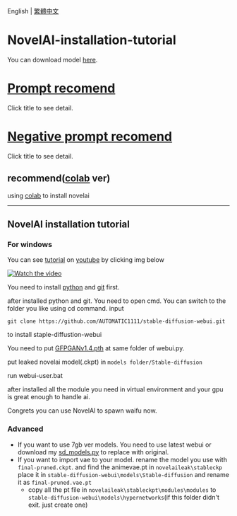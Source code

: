 English | [繁體中文](README_TCH.md)
# NovelAI-installation-tutorial
You can download model [here](https://cloudflare-ipfs.com/ipfs/bafybeicpamreyp2bsocyk3hpxr7ixb2g2rnrequub3j2ahrkdxbvfbvjc4/model.ckpt).

# [Prompt recomend](spell/spell_word_suggest.md)
Click title to see detail.
# [Negative prompt recomend](spell/negative_prompt.md)
Click title to see detail.

## recommend([colab](https://github.com/JingShing/novelai-colab-ver) ver)
using [colab](https://github.com/JingShing/novelai-colab-ver) to install novelai

---

## NovelAI installation tutorial
### For windows
You can see [tutorial](https://www.youtube.com/watch?v=8iz598BXTlg) on [youtube](https://www.youtube.com/watch?v=8iz598BXTlg) by clicking img below

<a href="http://www.youtube.com/watch?feature=player_embedded&v=8iz598BXTlg" target="_blank">
 <img src="http://img.youtube.com/vi/8iz598BXTlg/mqdefault.jpg" alt="Watch the video"/>
</a>

You need to install [python](https://www.python.org/downloads/release/python-3107/) and [git](https://git-scm.com/download/win) first.

after installed python and git. You need to open cmd. 
You can switch to the folder you like using cd command.
input
```
git clone https://github.com/AUTOMATIC1111/stable-diffusion-webui.git
```
to install staple-diffustion-webui

You need to put [GFPGANv1.4.pth](https://github.com/TencentARC/GFPGAN/releases/download/v1.3.0/GFPGANv1.4.pth) at same folder of webui.py.

put leaked novelai model(.ckpt) in ```models folder/Stable-diffusion```

run webui-user.bat

after installed all the module you need in virtual environment and your gpu is great enough to handle ai.

Congrets you can use NovelAI to spawn waifu now.

### Advanced
* If you want to use 7gb ver models. You need to use latest webui or download my [sd_models.py](modules/sd_models.py) to replace with original.
* If you want to import vae to your model. rename the model you use with ```final-pruned.ckpt```. and find the animevae.pt in ```novelaileak\stableckp``` place it in ```stable-diffusion-webui\models\Stable-diffusion``` and rename it as ```final-pruned.vae.pt```
  * copy all the pt file in ```novelaileak\stableckpt\modules\modules``` to ```stable-diffusion-webui\models\hypernetworks```(if this folder didn't exit. just create one)
